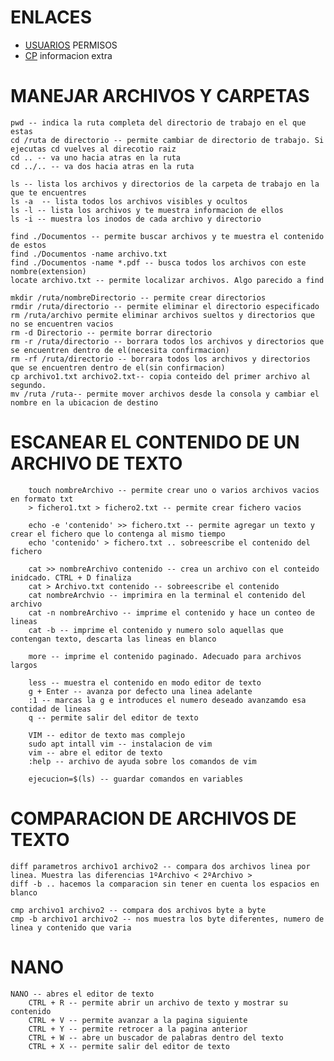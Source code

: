 # ENLACES
<ul>
    <li><a href="https://computernewage.com/2015/06/27/conoce-la-estructura-de-permisos-de-linux-al-detalle/">USUARIOS</a> 
    PERMISOS</li>
    <li><a href="https://victorhckinthefreeworld.com/2017/07/06/comando-cp-de-linux-un-par-de-trucos-utiles/">CP</a> informacion extra</li>
</ul>

# MANEJAR ARCHIVOS Y CARPETAS
    pwd -- indica la ruta completa del directorio de trabajo en el que estas
    cd /ruta de directorio -- permite cambiar de directorio de trabajo. Si ejecutas cd vuelves al direcotio raiz
    cd .. -- va uno hacia atras en la ruta
    cd ../.. -- va dos hacia atras en la ruta
    
    ls -- lista los archivos y directorios de la carpeta de trabajo en la que te encuentres
    ls -a  -- lista todos los archivos visibles y ocultos
    ls -l -- lista los archivos y te muestra informacion de ellos
    ls -i -- muestra los inodos de cada archivo y directorio
    
    find ./Documentos -- permite buscar archivos y te muestra el contenido de estos
    find ./Documentos -name archivo.txt
    find ./Documentos -name *.pdf -- busca todos los archivos con este nombre(extension)
    locate archivo.txt -- permite localizar archivos. Algo parecido a find
    
    mkdir /ruta/nombreDirectorio -- permite crear directorios
    rmdir /ruta/directorio -- permite eliminar el directorio especificado
    rm /ruta/archivo permite eliminar archivos sueltos y directorios que no se encuentren vacios
    rm -d Directorio -- permite borrar directorio
    rm -r /ruta/directorio -- borrara todos los archivos y directorios que se encuentren dentro de el(necesita confirmacion)
    rm -rf /ruta/directorio -- borrara todos los archivos y directorios que se encuentren dentro de el(sin confirmacion)
    cp archivo1.txt archivo2.txt-- copia conteido del primer archivo al segundo.
    mv /ruta /ruta-- permite mover archivos desde la consola y cambiar el nombre en la ubicacion de destino

# ESCANEAR EL CONTENIDO DE UN ARCHIVO DE TEXTO
        touch nombreArchivo -- permite crear uno o varios archivos vacios en formato txt
        > fichero1.txt > fichero2.txt -- permite crear fichero vacios
        
        echo -e 'contenido' >> fichero.txt -- permite agregar un texto y crear el fichero que lo contenga al mismo tiempo
        echo 'contenido' > fichero.txt .. sobreescribe el contenido del fichero
        
        cat >> nombreArchivo contenido -- crea un archivo con el conteido inidcado. CTRL + D finaliza
        cat > Archivo.txt contenido -- sobreescribe el contenido
        cat nombreArchvio -- imprimira en la terminal el contenido del archivo
        cat -n nombreArchivo -- imprime el contenido y hace un conteo de lineas
        cat -b -- imprime el contenido y numero solo aquellas que contengan texto, descarta las lineas en blanco

        more -- imprime el contenido paginado. Adecuado para archivos largos

        less -- muestra el contenido en modo editor de texto
        g + Enter -- avanza por defecto una linea adelante
        :1 -- marcas la g e introduces el numero deseado avanzamdo esa contidad de lineas
        q -- permite salir del editor de texto

        VIM -- editor de texto mas complejo
        sudo apt intall vim -- instalacion de vim
        vim -- abre el editor de texto
        :help -- archivo de ayuda sobre los comandos de vim

        ejecucion=$(ls) -- guardar comandos en variables

# COMPARACION DE ARCHIVOS DE TEXTO
    diff parametros archivo1 archivo2 -- compara dos archivos linea por linea. Muestra las diferencias 1ºArchivo < 2ºArchivo >
    diff -b .. hacemos la comparacion sin tener en cuenta los espacios en blanco

    cmp archivo1 archivo2 -- compara dos archivos byte a byte
    cmp -b archivo1 archivo2 -- nos muestra los byte diferentes, numero de linea y contenido que varia

# NANO
    NANO -- abres el editor de texto
        CTRL + R -- permite abrir un archivo de texto y mostrar su contenido
        CTRL + V -- permite avanzar a la pagina siguiente
        CTRL + Y -- permite retrocer a la pagina anterior
        CTRL + W -- abre un buscador de palabras dentro del texto
        CTRL + X -- permite salir del editor de texto
